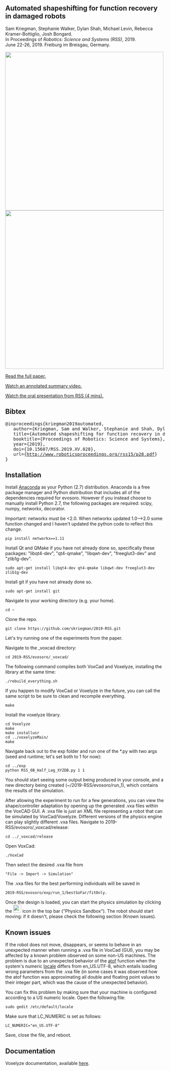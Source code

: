 Automated shapeshifting for function recovery in damaged robots
--------------------
Sam Kriegman, Stephanie Walker, Dylan Shah, Michael Levin, Rebecca Kramer-Bottiglio, Josh Bongard.<br>
In Proceedings of _Robotics: Science and Systems (RSS)_, 2019. <br>
June 22-26, 2019. Freiburg im Breisgau, Germany.<br>


<img src="https://github.com/skriegman/2019-RSS/blob/master/misc/teaserA.png" width="500"> <br>
<img src="https://github.com/skriegman/2019-RSS/blob/master/misc/teaserB.png" width="500">

<a href="http://www.roboticsproceedings.org/rss15/p28.pdf">Read the full paper.</a>

<a href="https://youtu.be/fFIDz8maVh0">Watch an annotated summary video.</a>

<a href="https://youtu.be/stYJ1Miesk4">Watch the oral presentation from RSS (4 mins).</a>


Bibtex
------------
<pre>
@inproceedings{kriegman2019automated,
&nbsp;&nbsp; author={Kriegman, Sam and Walker, Stephanie and Shah, Dylan and Levin, Michael and Kramer-Bottiglio, Rebecca and Bongard, Josh},
&nbsp;&nbsp; title={Automated shapeshifting for function recovery in damaged robots},
&nbsp;&nbsp; booktitle={Proceedings of Robotics: Science and Systems},
&nbsp;&nbsp; year={2019},
&nbsp;&nbsp; doi={10.15607/RSS.2019.XV.028},
&nbsp;&nbsp; url={<a href="http://www.roboticsproceedings.org/rss15/p28.pdf">http://www.roboticsproceedings.org/rss15/p28.pdf</a>}
}
</pre>


Installation
------------

Install [Anaconda](https://docs.continuum.io/anaconda/install#) as your Python (2.7) distribution. Anaconda is a free package manager and Python distribution that includes all of the dependencies required for evosoro. However if you instead choose to manually install Python 2.7, the following packages are required: scipy, numpy, networkx, decorator.

Important: networkx must be <2.0. When networkx updated 1.0-->2.0 some function changed and I haven't updated the python code to reflect this change.

    pip install networkx==1.11


Install Qt and QMake if you have not already done so, specifically these packages: "libqt4-dev", "qt4-qmake", "libqwt-dev", "freeglut3-dev" and "zlib1g-dev".

    sudo apt-get install libqt4-dev qt4-qmake libqwt-dev freeglut3-dev zlib1g-dev


Install git if you have not already done so.

    sudo apt-get install git

Navigate to your working directory (e.g. your home).

    cd ~

Clone the repo.

    git clone https://github.com/skriegman/2019-RSS.git

Let's try running one of the experiments from the paper.

Navigate to the _voxcad directory:

    cd 2019-RSS/evosoro/_voxcad/

The following command compiles both VoxCad and Voxelyze, installing the library at the same time:

    ./rebuild_everything.sh

If you happen to modify VoxCad or Voxelyze in the future, you can call the same script to be sure to clean and recompile everything. 

    make

Install the voxelyze library.

    cd Voxelyze
    make
    make installusr
    cd ../voxelyzeMain/
    make

Navigate back out to the exp folder and run one of the *.py with two args (seed and runtime; let's set both to 1 for now):
    
    cd ../exp
    python RSS_0B_Half_Leg_XYZDB.py 1 1

You should start seeing some output being produced in your console, and a new directory being created (~/2019-RSS/evosoro/run_1), which contains the results of the simulation.


After allowing the experiment to run for a few generations, you can view the shape/controller adaptation by opening up the generated .vxa files within the VoxCAD GUI. A .vxa file is just an XML file representing a robot that can be simulated by VoxCad/Voxelyze. Different versions of the physics engine can play slightly different .vxa files.
Navigate to 2019-RSS/evosoro/_voxcad/release:
    
    cd ../_voxcad/release
    
Open VoxCad:

    ./VoxCad

Then select the desired .vxa file from 

    "File -> Import -> Simulation"

The .vxa files for the best performing individuals will be saved in

    2019-RSS/evosoro/exp/run_1/bestSoFar/fitOnly.

Once the design is loaded, you can start the physics simulation by clicking the <img src="https://github.com/skriegman/evosoro/blob/master/evosoro/_voxcad/VoxCad/Icons/Sandbox.png" height="25" width="25"> icon in the top bar ("Physics Sandbox").  The robot should start moving: if it doesn't, please check the following section (Known issues).


Known issues
--------

If the robot does not move, disappears, or seems to behave in an unexpected manner when running a .vxa file in VoxCad (GUI), you may be affected by a known problem observed on some non-US machines.
The problem is due to an unexpected behavior of the <a href="http://www.cplusplus.com/reference/cstdlib/atof/">atof</a> function when the system's numeric <a href="https://en.wikipedia.org/wiki/Locale_(computer_software)">locale</a> differs from en_US.UTF-8, which entails loading wrong parameters from the .vxa file (in some cases it was observed how the atof function was approximating all double and floating point values to their integer part, which was the cause of the unexpected behavior).

You can fix this problem by making sure that your machine is configured according to a US numeric locale.
Open the following file:

    sudo gedit /etc/default/locale

Make sure that LC_NUMERIC is set as follows:

    LC_NUMERIC="en_US.UTF-8"

Save, close the file, and reboot.


Documentation
-------------

Voxelyze documentation, available [here](http://jonhiller.github.io/Voxelyze/annotated.html).


